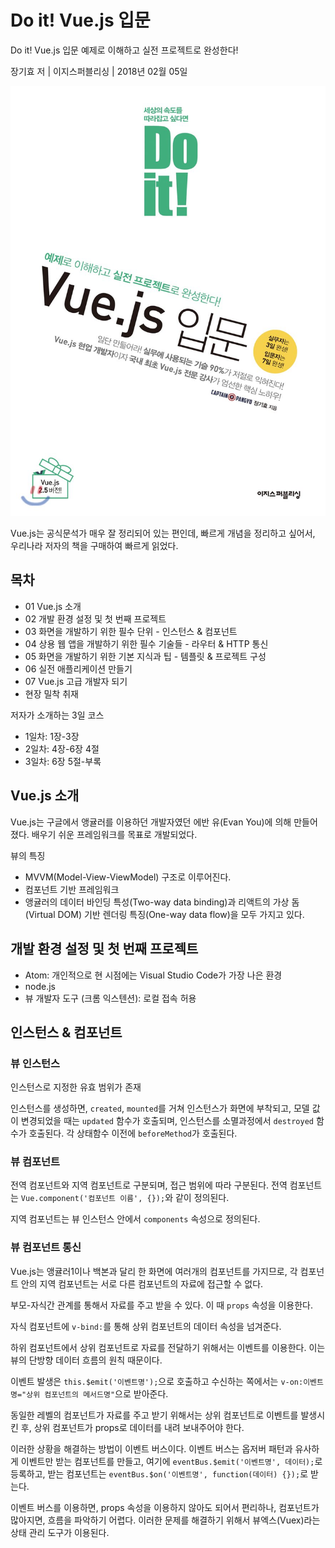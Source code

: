 # Do it! Vue.js 입문

Do it! Vue.js 입문 예제로 이해하고 실전 프로젝트로 완성한다!

장기효 저 | 이지스퍼블리싱 | 2018년 02월 05일

![책 표지](images/do-it-vue-js.jpg)

Vue.js는 공식문석가 매우 잘 정리되어 있는 편인데, 빠르게 개념을 정리하고 싶어서, 우리나라 저자의 책을 구매하여 빠르게 읽었다.

## 목차

* 01 Vue.js 소개
* 02 개발 환경 설정 및 첫 번째 프로젝트
* 03 화면을 개발하기 위한 필수 단위 - 인스턴스 & 컴포넌트
* 04 상용 웹 앱을 개발하기 위한 필수 기술들 - 라우터 & HTTP 통신
* 05 화면을 개발하기 위한 기본 지식과 팁 - 템플릿 & 프로젝트 구성
* 06 실전 애플리케이션 만들기
* 07 Vue.js 고급 개발자 되기
* 현장 밀착 취재

저자가 소개하는 3일 코스
* 1일차: 1장-3장
* 2일차: 4장-6장 4절
* 3일차: 6장 5절-부록

## Vue.js 소개

Vue.js는 구글에서 앵귤러를 이용하던 개발자였던 에반 유(Evan You)에 의해 만들어졌다. 배우기 쉬운 프레임워크를 목표로 개발되었다.

뷰의 특징
* MVVM(Model-View-ViewModel) 구조로 이루어진다.
* 컴포넌트 기반 프레임워크
* 앵귤러의 데이터 바인딩 특성(Two-way data binding)과 리액트의 가상 돔(Virtual DOM) 기반 렌더링 특징(One-way data flow)을 모두 가지고 있다.

## 개발 환경 설정 및 첫 번째 프로젝트

* Atom: 개인적으로 현 시점에는 Visual Studio Code가 가장 나은 환경
* node.js
* 뷰 개발자 도구 (크롬 익스텐션): 로컬 접속 허용

## 인스턴스 & 컴포넌트

### 뷰 인스턴스

인스턴스로 지정한 유효 범위가 존재

인스턴스를 생성하면, `created`, `mounted`를 거쳐 인스턴스가 화면에 부착되고, 모델 값이 변경되었을 때는 `updated` 함수가 호출되며, 인스턴스를 소멸과정에서 `destroyed` 함수가 호출된다. 각 상태함수 이전에 `beforeMethod`가 호출된다.

### 뷰 컴포넌트

전역 컴포넌트와 지역 컴포넌트로 구분되며, 접근 범위에 따라 구분된다. 전역 컴포넌트는 `Vue.component('컴포넌트 이름', {});`와 같이 정의된다.

지역 컴포넌트는 뷰 인스턴스 안에서 `components` 속성으로 정의된다.

### 뷰 컴포넌트 통신

Vue.js는 앵귤러1이나 백본과 달리 한 화면에 여러개의 컴포넌트를 가지므로, 각 컴포넌트 안의 지역 컴포넌트는 서로 다른 컴포넌트의 자료에 접근할 수 없다.

부모-자식간 관계를 통해서 자료를 주고 받을 수 있다. 이 때 `props` 속성을 이용한다.

자식 컴포넌트에 `v-bind:`를 통해 상위 컴포넌트의 데이터 속성을 넘겨준다.

하위 컴포넌트에서 상위 컴포넌트로 자료를 전달하기 위해서는 이벤트를 이용한다. 이는 뷰의 단방향 데이터 흐름의 원칙 때문이다.

이벤트 발생은 `this.$emit('이벤트명');`으로 호출하고 수신하는 쪽에서는 `v-on:이벤트명="상위 컴포넌트의 메서드명"`으로 받아준다.

동일한 레벨의 컴포넌트가 자료를 주고 받기 위해서는 상위 컴포넌트로 이벤트를 발생시킨 후, 상위 컴포넌트가 props로 데이터를 내려 보내주어야 한다.

이러한 상황을 해결하는 방법이 이벤트 버스이다. 이벤트 버스는 옵저버 패턴과 유사하게 이벤트만 받는 컴포넌트를 만들고, 여기에 `eventBus.$emit('이벤트명', 데이터);`로 등록하고, 받는 컴포넌트는 `eventBus.$on('이벤트명', function(데이터) {});`로 받는다.

이벤트 버스를 이용하면, props 속성을 이용하지 않아도 되어서 편리하나, 컴포넌트가 많아지면, 흐름을 파악하기 어렵다. 이러한 문제를 해결하기 위해서 뷰엑스(Vuex)라는 상태 관리 도구가 이용된다.

